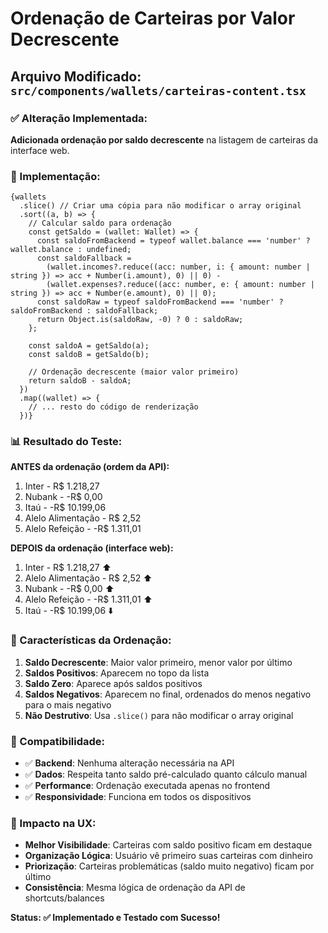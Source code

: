 # Ordenação de Carteiras por Valor Decrescente

## Arquivo Modificado: `src/components/wallets/carteiras-content.tsx`

### ✅ Alteração Implementada:

**Adicionada ordenação por saldo decrescente** na listagem de carteiras da interface web.

### 🔧 Implementação:

```tsx
{wallets
  .slice() // Criar uma cópia para não modificar o array original
  .sort((a, b) => {
    // Calcular saldo para ordenação
    const getSaldo = (wallet: Wallet) => {
      const saldoFromBackend = typeof wallet.balance === 'number' ? wallet.balance : undefined;
      const saldoFallback =
        (wallet.incomes?.reduce((acc: number, i: { amount: number | string }) => acc + Number(i.amount), 0) || 0) -
        (wallet.expenses?.reduce((acc: number, e: { amount: number | string }) => acc + Number(e.amount), 0) || 0);
      const saldoRaw = typeof saldoFromBackend === 'number' ? saldoFromBackend : saldoFallback;
      return Object.is(saldoRaw, -0) ? 0 : saldoRaw;
    };
    
    const saldoA = getSaldo(a);
    const saldoB = getSaldo(b);
    
    // Ordenação decrescente (maior valor primeiro)
    return saldoB - saldoA;
  })
  .map((wallet) => {
    // ... resto do código de renderização
  })}
```

### 📊 Resultado do Teste:

**ANTES da ordenação (ordem da API):**
1. Inter - R$ 1.218,27
2. Nubank - -R$ 0,00
3. Itaú - -R$ 10.199,06
4. Alelo Alimentação - R$ 2,52
5. Alelo Refeição - -R$ 1.311,01

**DEPOIS da ordenação (interface web):**
1. Inter - R$ 1.218,27 ⬆️
2. Alelo Alimentação - R$ 2,52 ⬆️
3. Nubank - -R$ 0,00 ⬆️
4. Alelo Refeição - -R$ 1.311,01 ⬆️
5. Itaú - -R$ 10.199,06 ⬇️

### 🎯 Características da Ordenação:

1. **Saldo Decrescente**: Maior valor primeiro, menor valor por último
2. **Saldos Positivos**: Aparecem no topo da lista
3. **Saldo Zero**: Aparece após saldos positivos
4. **Saldos Negativos**: Aparecem no final, ordenados do menos negativo para o mais negativo
5. **Não Destrutivo**: Usa `.slice()` para não modificar o array original

### 🔄 Compatibilidade:

- ✅ **Backend**: Nenhuma alteração necessária na API
- ✅ **Dados**: Respeita tanto saldo pré-calculado quanto cálculo manual
- ✅ **Performance**: Ordenação executada apenas no frontend
- ✅ **Responsividade**: Funciona em todos os dispositivos

### 📱 Impacto na UX:

- **Melhor Visibilidade**: Carteiras com saldo positivo ficam em destaque
- **Organização Lógica**: Usuário vê primeiro suas carteiras com dinheiro
- **Priorização**: Carteiras problemáticas (saldo muito negativo) ficam por último
- **Consistência**: Mesma lógica de ordenação da API de shortcuts/balances

**Status: ✅ Implementado e Testado com Sucesso!**